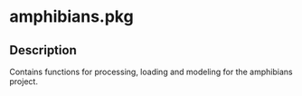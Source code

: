 # amphibians.pkg
## Description
Contains functions for processing, loading and modeling for the amphibians project.

